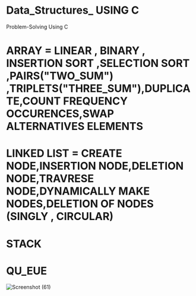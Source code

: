 # Data_Structures_ USING C 
Problem-Solving Using C
# ARRAY = LINEAR , BINARY , INSERTION SORT ,SELECTION SORT ,PAIRS("TWO_SUM") ,TRIPLETS("THREE_SUM"),DUPLICATE,COUNT FREQUENCY OCCURENCES,SWAP ALTERNATIVES ELEMENTS
# LINKED LIST = CREATE NODE,INSERTION NODE,DELETION NODE,TRAVRESE NODE,DYNAMICALLY MAKE NODES,DELETION OF NODES (SINGLY , CIRCULAR)
# STACK
# QU_EUE








 ![Screenshot (61)](https://github.com/Arkaaap/Data_Structures_/assets/99315231/429f6401-46f2-4018-a566-99145742c99b)
